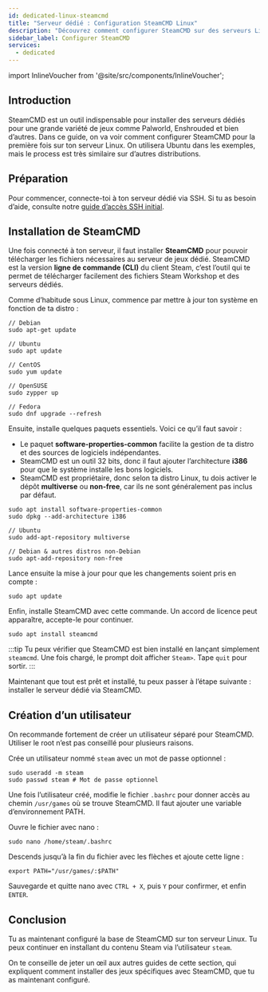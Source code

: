 ```yaml
---
id: dedicated-linux-steamcmd
title: "Serveur dédié : Configuration SteamCMD Linux"
description: "Découvrez comment configurer SteamCMD sur des serveurs Linux pour installer efficacement des serveurs de jeux dédiés → En savoir plus maintenant"
sidebar_label: Configurer SteamCMD
services:
  - dedicated
---
```


import InlineVoucher from '@site/src/components/InlineVoucher';

## Introduction

SteamCMD est un outil indispensable pour installer des serveurs dédiés pour une grande variété de jeux comme Palworld, Enshrouded et bien d’autres. Dans ce guide, on va voir comment configurer SteamCMD pour la première fois sur ton serveur Linux. On utilisera Ubuntu dans les exemples, mais le process est très similaire sur d’autres distributions.

<InlineVoucher />

## Préparation

Pour commencer, connecte-toi à ton serveur dédié via SSH. Si tu as besoin d’aide, consulte notre [guide d’accès SSH initial](vserver-linux-ssh.md).

## Installation de SteamCMD

Une fois connecté à ton serveur, il faut installer **SteamCMD** pour pouvoir télécharger les fichiers nécessaires au serveur de jeux dédié. SteamCMD est la version **ligne de commande (CLI)** du client Steam, c’est l’outil qui te permet de télécharger facilement des fichiers Steam Workshop et des serveurs dédiés.

Comme d’habitude sous Linux, commence par mettre à jour ton système en fonction de ta distro :

```
// Debian
sudo apt-get update

// Ubuntu
sudo apt update

// CentOS
sudo yum update

// OpenSUSE
sudo zypper up

// Fedora
sudo dnf upgrade --refresh
```

Ensuite, installe quelques paquets essentiels. Voici ce qu’il faut savoir :

- Le paquet **software-properties-common** facilite la gestion de ta distro et des sources de logiciels indépendantes.
- SteamCMD est un outil 32 bits, donc il faut ajouter l’architecture **i386** pour que le système installe les bons logiciels.
- SteamCMD est propriétaire, donc selon ta distro Linux, tu dois activer le dépôt **multiverse** ou **non-free**, car ils ne sont généralement pas inclus par défaut.

```
sudo apt install software-properties-common
sudo dpkg --add-architecture i386

// Ubuntu
sudo add-apt-repository multiverse

// Debian & autres distros non-Debian
sudo apt-add-repository non-free
```

Lance ensuite la mise à jour pour que les changements soient pris en compte :

```
sudo apt update
```

Enfin, installe SteamCMD avec cette commande. Un accord de licence peut apparaître, accepte-le pour continuer.

```
sudo apt install steamcmd
```

:::tip
Tu peux vérifier que SteamCMD est bien installé en lançant simplement `steamcmd`. Une fois chargé, le prompt doit afficher `Steam>`. Tape `quit` pour sortir.
:::

Maintenant que tout est prêt et installé, tu peux passer à l’étape suivante : installer le serveur dédié via SteamCMD.

## Création d’un utilisateur

On recommande fortement de créer un utilisateur séparé pour SteamCMD. Utiliser le root n’est pas conseillé pour plusieurs raisons.

Crée un utilisateur nommé `steam` avec un mot de passe optionnel :

```
sudo useradd -m steam
sudo passwd steam # Mot de passe optionnel
```

Une fois l’utilisateur créé, modifie le fichier `.bashrc` pour donner accès au chemin `/usr/games` où se trouve SteamCMD. Il faut ajouter une variable d’environnement PATH.

Ouvre le fichier avec nano :

```
sudo nano /home/steam/.bashrc
```

Descends jusqu’à la fin du fichier avec les flèches et ajoute cette ligne :

```
export PATH="/usr/games/:$PATH"
```

Sauvegarde et quitte nano avec `CTRL + X`, puis `Y` pour confirmer, et enfin `ENTER`.

## Conclusion

Tu as maintenant configuré la base de SteamCMD sur ton serveur Linux. Tu peux continuer en installant du contenu Steam via l’utilisateur `steam`.

On te conseille de jeter un œil aux autres guides de cette section, qui expliquent comment installer des jeux spécifiques avec SteamCMD, que tu as maintenant configuré.

<InlineVoucher />